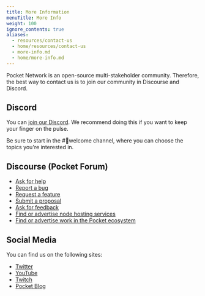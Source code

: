 ```yaml
---
title: More Information
menuTitle: More Info
weight: 100
ignore_contents: true
aliases:
  - resources/contact-us
  - home/resources/contact-us
  - more-info.md
  - home/more-info.md
---
```



Pocket Network is an open-source multi-stakeholder community. Therefore, the best way to contact us is to join our community in Discourse and Discord.

## Discord

You can [join our Discord](https://discord.gg/pokt). We recommend doing this if you want to keep your finger on the pulse.

Be sure to start in the #👋welcome channel, where you can choose the topics you're interested in.

## Discourse (Pocket Forum)

* [Ask for help](https://forum.pokt.network/c/help/support-requests/54)
* [Report a bug](https://forum.pokt.network/c/help/bug-reports/69)
* [Request a feature](https://forum.pokt.network/c/needs/feature-requests/39)
* [Submit a proposal](https://forum.pokt.network/c/governance/9)
* [Ask for feedback](https://forum.pokt.network/c/help/feedback-requests/55)
* [Find or advertise node hosting services](https://forum.pokt.network/c/marketplace/node-hosting-services/58)
* [Find or advertise work in the Pocket ecosystem](https://forum.pokt.network/c/marketplace/contributors-for-hire/59)

## Social Media

You can find us on the following sites:

* [Twitter](https://twitter.com/poktnetwork)
* [YouTube](https://www.youtube.com/pocketnetwork)
* [Twitch](https://twitch.tv/poktnetwork)
* [Pocket Blog](https://www.blog.pokt.network)
